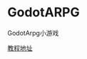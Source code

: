 # GodotARPG
GodotArpg小游戏

[教程地址](https://m.youtube.com/watch?v=0mUoRdYe0s4&list=PLMQtM2GgbPEVuTgD4Ln17ombTg6EahSLr&index=1&pp=iAQB
)
